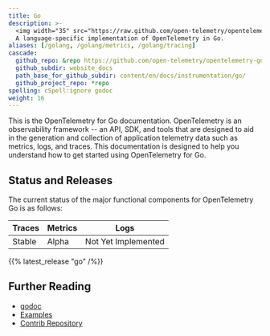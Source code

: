 ```yaml
---
title: Go
description: >-
  <img width="35" src="https://raw.github.com/open-telemetry/opentelemetry.io/main/iconography/32x32/Golang_SDK.svg" alt="Go"></img>
  A language-specific implementation of OpenTelemetry in Go.
aliases: [/golang, /golang/metrics, /golang/tracing]
cascade:
  github_repo: &repo https://github.com/open-telemetry/opentelemetry-go
  github_subdir: website_docs
  path_base_for_github_subdir: content/en/docs/instrumentation/go/
  github_project_repo: *repo
spelling: cSpell:ignore godoc
weight: 16
---
```


This is the OpenTelemetry for Go documentation. OpenTelemetry is an observability framework -- an API, SDK, and tools that are designed to aid in the generation and collection of application telemetry data such as metrics, logs, and traces. This documentation is designed to help you understand how to get started using OpenTelemetry for Go.

## Status and Releases

The current status of the major functional components for OpenTelemetry Go is as follows:

| Traces  | Metrics | Logs    |
| ------- | ------- | ------- |
| Stable  | Alpha   | Not Yet Implemented |

{{% latest_release "go" /%}}

## Further Reading

- [godoc](https://pkg.go.dev/go.opentelemetry.io/otel)
- [Examples](https://github.com/open-telemetry/opentelemetry-go/tree/main/example)
- [Contrib Repository](https://github.com/open-telemetry/opentelemetry-go-contrib)

